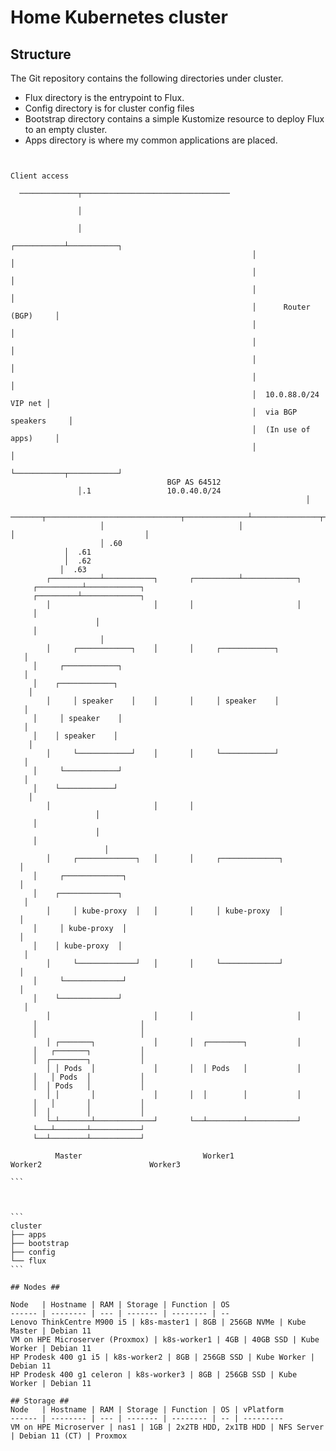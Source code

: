 # Home Kubernetes cluster

## Structure ##

The Git repository contains the following directories under cluster.

* Flux directory is the entrypoint to Flux.
* Config directory is for cluster config files
* Bootstrap directory contains a simple Kustomize resource to deploy Flux to an empty cluster.
* Apps directory is where my common applications are placed.

````

                                                                              Client access
                                                  
  ─────────────┬─────────────────────────────────
                                                  
               │
                                                  
               │
                                                      ┌───────────┴───────────┐
                                                      │                       │
                                                      │                       │
                                                      │                       │
                                                      │      Router (BGP)     │
                                                      │                       │
                                                      │                       │
                                                      │                       │
                                                      │                       │
                                                      │  10.0.88.0/24 VIP net │
                                                      │  via BGP speakers     │
                                                      │  (In use of apps)     │
                                                      │                       │
                                                      └───────────┬───────────┘
                                   BGP AS 64512   
               │.1                 10.0.40.0/24
                                                                  │
             ───────┬──────────────────────────────┬──────────────┴───────────────┬─────────────────────────────┬─────
                    │                              │                              │                             │
                    │ .60             
            │  .61            
            │  .62            
           │  .63
        ┌───────────┴───────────┐       ┌──────────┴────────────┐
     ┌──────────┴────────────┐
     ┌─────────┴─────────────┐
        │                       │       │                       │
     │   
                   │
     │  
                    │
        │     ┌────────────┐    │       │     ┌────────────┐
   │
     │     ┌────────────┐
   │
     │    ┌────────────┐
    │
        │     │ speaker    │    │       │     │ speaker    │
   │
     │     │ speaker    │
   │
     │    │ speaker    │
    │
        │     └────────────┘    │       │     └────────────┘
   │
     │     └────────────┘
   │
     │    └────────────┘
    │
        │                       │       │   
                   │
     │   
                   │
     │ 
                     │
        │     ┌─────────────┐   │       │     ┌─────────────┐
  │
     │     ┌─────────────┐
  │
     │    ┌─────────────┐
   │
        │     │ kube-proxy  │   │       │     │ kube-proxy  │
  │
     │     │ kube-proxy  │
  │
     │    │ kube-proxy  │
   │
        │     └─────────────┘   │       │     └─────────────┘
  │
     │     └─────────────┘
  │
     │    └─────────────┘
   │
        │                       │       │                       │
     │                       │
     │                       │
        │ ┌───────┐             │       │  ┌────────┐           │
     │   ┌───────┐           │
     │  ┌────────┐           │
        │ │ Pods  │             │       │  │ Pods   │           │
     │   │ Pods  │           │
     │  │ Pods   │           │
        │ │       │             │       │  │        │           │
     │   │       │           │
     │  │        │           │
        └─┴───────┴─────────────┘       └──┴────────┴───────────┘
     └───┴───────┴───────────┘
     └──┴────────┴───────────┘

          Master                           Worker1                        Worker2                        Worker3

```



```
cluster
├── apps
├── bootstrap
├── config
└── flux
```

## Nodes ##

Node   | Hostname | RAM | Storage | Function | OS
------ | -------- | --- | ------- | -------- | --
Lenovo ThinkCentre M900 i5 | k8s-master1 | 8GB | 256GB NVMe | Kube Master | Debian 11
VM on HPE Microserver (Proxmox) | k8s-worker1 | 4GB | 40GB SSD | Kube Worker | Debian 11
HP Prodesk 400 g1 i5 | k8s-worker2 | 8GB | 256GB SSD | Kube Worker | Debian 11
HP Prodesk 400 g1 celeron | k8s-worker3 | 8GB | 256GB SSD | Kube Worker | Debian 11

## Storage ##
Node   | Hostname | RAM | Storage | Function | OS | vPlatform
------ | -------- | --- | ------- | -------- | -- | ---------
VM on HPE Microserver | nas1 | 1GB | 2x2TB HDD, 2x1TB HDD | NFS Server | Debian 11 (CT) | Proxmox
